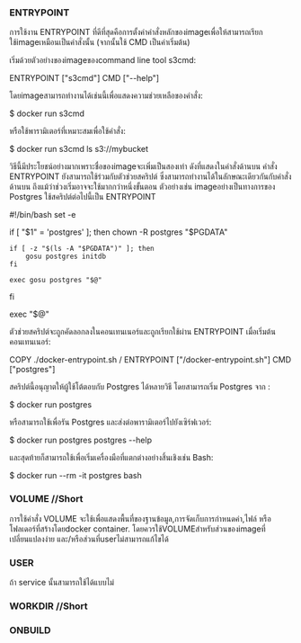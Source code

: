 ### ENTRYPOINT
การใช้งาน ENTRYPOINT ที่ดีที่สุดคือการตั้งค่าคำสั่งหลักของimageเพื่อให้สามารถเรียกใช้imageเหมือนเป็นคำสั่งนั้น (จากนั้นใช้ CMD เป็นค่าเริ่มต้น)

เริ่มด้วยตัวอย่างของimageของcommand line tool s3cmd:

ENTRYPOINT ["s3cmd"]
CMD ["--help"]

โดยimageสามารถทำงานได้เช่นนี้เพื่อแสดงความช่วยเหลือของคำสั่ง:

$ docker run s3cmd


หรือใช้พารามิเตอร์ที่เหมาะสมเพื่อใช้คำสั่ง:

$ docker run s3cmd ls s3://mybucket

วิธีนี้มีประโยชน์อย่างมากเพราะชื่อของimageจะเพิ่มเป็นสองเท่า ดังที่แสดงในคำสั่งด้านบน
คำสั่ง ENTRYPOINT ยังสามารถใช้ร่วมกับตัวช่วยสคริปต์ ซึ่งสามารถทำงานได้ในลักษณะเดียวกันกับคำสั่งด้านบน ถึงแม้ว่าช่วงเริ่มอาจจะใช้มากกว่าหนึ่งขั้นตอน
ตัวอย่างเช่น imageอย่างเป็นทางการของ Postgres ใช้สคริปต์ต่อไปนี้เป็น ENTRYPOINT

#!/bin/bash
set -e

if [ "$1" = 'postgres' ]; then
    chown -R postgres "$PGDATA"

    if [ -z "$(ls -A "$PGDATA")" ]; then
        gosu postgres initdb
    fi

    exec gosu postgres "$@"
fi

exec "$@"

ตัวช่วยสคริปต์จะถูกคัดลอกลงในคอนเทนเนอร์และถูกเรียกใช้ผ่าน ENTRYPOINT เมื่อเริ่มต้นคอนเทนเนอร์:

COPY ./docker-entrypoint.sh /
ENTRYPOINT ["/docker-entrypoint.sh"]
CMD ["postgres"]


สคริปต์นี้อนุญาตให้ผู้ใช้โต้ตอบกับ Postgres ได้หลายวิธี
โดยสามารถเริ่ม Postgres จาก :

$ docker run postgres

หรือสามารถใช้เพื่อรัน Postgres และส่งต่อพารามิเตอร์ไปยังเซิร์ฟเวอร์:

$ docker run postgres postgres --help


และสุดท้ายก็สามารถใช้เพื่อเริ่มเครื่องมือที่แตกต่างอย่างสิ้นเชิงเช่น Bash:

$ docker run --rm -it postgres bash
### VOLUME  //Short
การใช้คำสั่ง VOLUME จะใช้เพื่อแสดงพื้นที่ของฐานข้อมูล,การจัดเก็บการกำหนดค่า,ไฟล์ หรือโฟลเดอร์ที่สร้างโดยdocker container. โดยควรใช้VOLUMEสำหรับส่วนของimageที่เปลี่ยนแปลงง่าย
และ/หรือส่วนที่userไม่สามารถแก้ไขได้
### USER
ถ้า service นั้นสามารถใช้ได้แบบไม่
### WORKDIR //Short
### ONBUILD 
